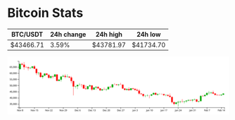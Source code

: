 # Bitcoin Stats

BTC/USDT|24h change|24h high|24h low|
|---|---|---|---|
|$43466.71|3.59%|$43781.97|$41734.70|

<img src="./chart.svg">
